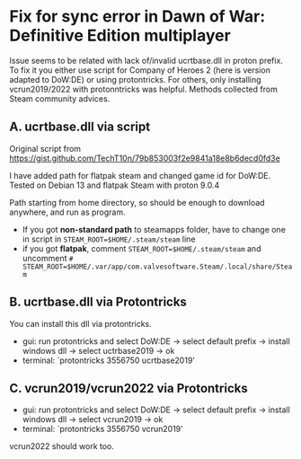 Fix for sync error in Dawn of War: Definitive Edition multiplayer
===

Issue seems to be related with lack of/invalid ucrtbase.dll in proton prefix. To fix it you either use script for Company of Heroes 2 (here is version adapted to DoW:DE) or using protontricks. For others, only installing vcrun2019/2022 with protonntricks was helpful.
Methods collected from Steam community advices.

A. ucrtbase.dll via script 
-   

Original script from https://gist.github.com/TechT10n/79b853003f2e9841a18e8b6decd0fd3e

I have added path for flatpak steam and changed game id for DoW:DE.  
Tested on Debian 13 and flatpak Steam with proton 9.0.4

Path starting from home directory, so should be enough to download anywhere, and run as program. 
- If you got **non-standard path** to steamapps folder, have to change one in script in `STEAM_ROOT=$HOME/.steam/steam` line
- if you got **flatpak**, comment `STEAM_ROOT=$HOME/.steam/steam` and uncomment `# STEAM_ROOT=$HOME/.var/app/com.valvesoftware.Steam/.local/share/Steam`

B. ucrtbase.dll via Protontricks
-

You can install this dll via protontricks.
- gui: run protontricks and select DoW:DE -> select default prefix -> install windows dll -> select uctrbase2019 -> ok
- terminal: `protontricks 3556750 ucrtbase2019'

C. vcrun2019/vcrun2022 via Protontricks
-
- gui: run protontricks and select DoW:DE -> select default prefix -> install windows dll -> select vcrun2019 -> ok
- terminal: `protontricks 3556750 vcrun2019'

vcrun2022 should work too.



